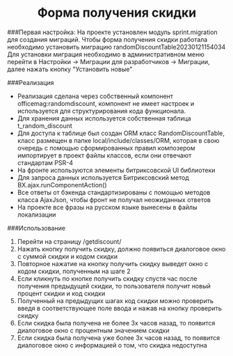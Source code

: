 <h1 align="center">Форма получения скидки</h1>

###Первая настройка:
На проекте установлен модуль sprint.migration для создания миграций.
Чтобы форма получения скидки работала необходимо установить миграцию 
randomDiscountTable20230121154034
<br>
Для установки миграция необходимо в административном меню перейти в 
Настройки -> Миграции для разработчиков -> Миграции, далее нажать 
кнопку "Установить новые"

###Реализация
<ul>
    <li>
        Реализация сделана через собственный компонент officemag:randomdiscount,
        компонент не имеет настроек и используется для структурирования кода функционала.
    </li>
    <li>
        Для хранения данных используется собственная таблица t_random_discount
    </li>
    <li>
        Для доступа к таблице был создан ORM класс RandomDiscountTable, класс размещен в папке local/include/classes/ORM, 
        которая в свою очередь с помощью сформированных правил композером импортирует в проект
        файлы классов, если они отвечают стандартам PSR-4
    </li>
    <li>
        На фронте используются элементы битриксовской UI библиотеки
    </li>
    <li>
        Для запроса данных используется Битриксовский метод BX.ajax.runComponentAction()
    </li>
    <li>
        Все ответы от бэкенда стандартизированы с помощью методов класса AjaxJson, чтобы фронт не получал неожиданных ответов 
    </li>
    <li>
        На проекте все фразы на русском языке вынесены в файлы локализации
    </li>
</ul>

###Использование

1) Перейти на страницу /getdiscount/ 
2) Нажать кнопку получить скидку, должно появиться диалоговое окно с суммой скидки и кодом скидки
3) Повторное нажатие на кнопку получить скидку выведет окно с кодом скидки, полученным на шаге 2
4) Если кликнуть по кнопке получить скидку спустя час после получения предыдущей скидки, то пользователя получит новый процент скидки и код скидки
5) Полученный на предыдущих шагах код скидки можно проверить введя в соответствующее поле ввода и нажав на кнопку проверить скидку
6) Если скидка была получена не более 3х часов назад, то появится диалоговое окно с процентным значением скидки
7) Если скидка была получена уже более 3х часов назад, то появится диалоговое окно с информацией о том, что скидка недоступна
